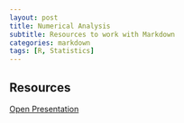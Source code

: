 ```yaml
---
layout: post
title: Numerical Analysis
subtitle: Resources to work with Markdown
categories: markdown
tags: [R, Statistics]
---
```


## Resources

<a href="../subfiles/ProReport-6_compressed.pdf" target="_blank">Open Presentation</a>
